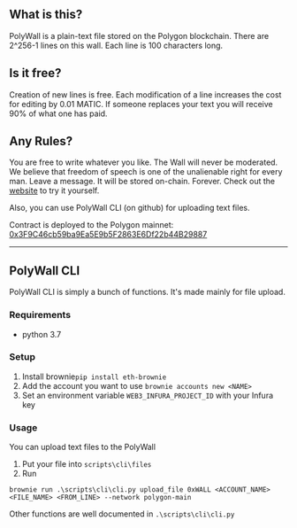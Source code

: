 ## What is this?
PolyWall is a plain-text file stored on the Polygon blockchain. There are 2^256-1 lines on this wall. Each line is 100 characters long.

## Is it free?
Creation of new lines is free. Each modification of a line increases the cost for editing by 0.01 MATIC.
If someone replaces your text you will receive 90% of what one has paid.

## Any Rules?
You are free to write whatever you like. The Wall will never be moderated. We believe that freedom of speech is one of the unalienable right for every man. Leave a message. It will be stored on-chain. Forever.
Check out the [website](https://polywall.pw) to try it yourself.

Also, you can use PolyWall CLI (on github) for uploading text files.

Contract is deployed to the Polygon mainnet: [0x3F9C46cb59ba9Ea5E9b5F2863E6Df22b44B29887](https://polygonscan.com/address/0x3F9C46cb59ba9Ea5E9b5F2863E6Df22b44B29887)

---

## PolyWall CLI
PolyWall CLI is simply a bunch of functions. It's made mainly for file upload.

### Requirements
- python 3.7


### Setup

1. Install brownie``pip install eth-brownie``
2. Add the account you want to use ``brownie accounts new <NAME>``
3. Set an environment variable ``WEB3_INFURA_PROJECT_ID`` with your Infura key


### Usage

You can upload text files to the PolyWall

1. Put your file into ``scripts\cli\files``
2. Run
```
brownie run .\scripts\cli\cli.py upload_file 0xWALL <ACCOUNT_NAME> <FILE_NAME> <FROM_LINE> --network polygon-main
```

Other functions are well documented in ``.\scripts\cli\cli.py``
